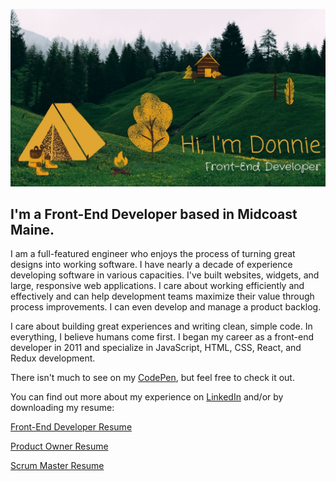 ![Hi, I'm Donnie, Front-End Developer](./files/hero-intro.jpg)

## I'm a Front-End Developer based in Midcoast Maine.

I am a full-featured engineer who enjoys the process of turning
great designs into working software. I have nearly a decade of
experience developing software in various capacities. I've built
websites, widgets, and large, responsive web applications. I care
about working efficiently and effectively and can help development
teams maximize their value through process improvements. I can even
develop and manage a product backlog.

I care about building great experiences and writing clean, simple
code. In everything, I believe humans come first. I began my career
as a front-end developer in 2011 and specialize in JavaScript, HTML, CSS, React, and Redux development.

There isn't much to see on my [CodePen](https://codepen.io/donniehyde), but feel free to check it out.

You can find out more about my experience on [LinkedIn](https://www.linkedin.com/in/donaldhyde/) and/or by downloading my resume:

[Front-End Developer Resume](./files/donaldHydeFEResume.pdf)

[Product Owner Resume](./files/donaldHydePOResume.pdf)

[Scrum Master Resume](./files/donaldHydeSMResume.pdf)

<!--
**DonaldHyde/donaldhyde** is a ✨ _special_ ✨ repository because its `README.md` (this file) appears on your GitHub profile.

Here are some ideas to get you started:

- 🔭 I’m currently working on ...
- 🌱 I’m currently learning ...
- 👯 I’m looking to collaborate on ...
- 🤔 I’m looking for help with ...
- 💬 Ask me about ...
- 📫 How to reach me: ...
- 😄 Pronouns: ...
- ⚡ Fun fact: ...
-->
